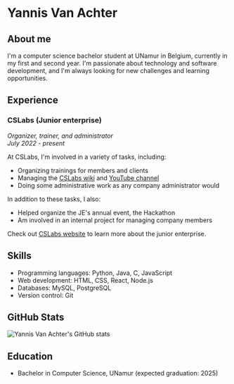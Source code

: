 # Yannis Van Achter

## About me

I'm a computer science bachelor student at UNamur in Belgium, currently in my first and second year. I'm passionate about technology and software development, and I'm always looking for new challenges and learning opportunities.

## Experience

### CSLabs (Junior enterprise)

*Organizer, trainer, and administrator*  
*July 2022 - present*

At CSLabs, I'm involved in a variety of tasks, including:

- Organizing trainings for members and clients
- Managing the [CSLabs wiki](https://jebelgium.notion.site/jebelgium/Wiki-CSLabs-92824aeffd26406ca6d3cc64e8b1c4bc) and [YouTube channel](https://www.youtube.com/@CSLabs_Namur/featured)
- Doing some administrative work as any company administrator would

In addition to these tasks, I also:

- Helped organize the JE's annual event, the Hackathon
- Am involved in an internal project for managing company members

Check out [CSLabs website](https://www.cslabs.be/) to learn more about the junior enterprise.

## Skills

- Programming languages: Python, Java, C, JavaScript
- Web development: HTML, CSS, React, Node.js
- Databases: MySQL, PostgreSQL
- Version control: Git

## GitHub Stats

![Yannis Van Achter's GitHub stats](https://github-readme-stats.vercel.app/api?username=YannisVanAchter&show_icons=true&theme=radical)

## Education

- Bachelor in Computer Science, UNamur (expected graduation: 2025)

<!--
REMIND TO MYSELF : STUDY HOW TO CREATE README.: status: ok

TITRE
# h1
## h2
... max h6

LIST unsorted
* List
  * item

IMAGE
![text afficher](liens vers l'image) // basic
// image privée ou de droit public

<p aline="center/left/right">
  <img
  aline="center/left/right" 
  src="liens vers l'image"
  width="XX%" // prend la taille   
  >
</p>

GIF
// look giphy.com
same syntax as an image

VIDEO
// look Youtube
same syntax as an image

INSERT CODE
''' LANGUAGE
CODE
'''

QUOTES
> my text

PASS A KEY SYMBOL
use '\' 

Stat of my language
use [![Top Langs](https://github-readme-stats.vercel.app/api/top-langs/?username=anuraghazra&layout=compact)](https://github.com/anuraghazra/github-readme-stats)

USEFUL LINK TO CREATE A README.md
https://docs.github.com/en
https://docs.github.com/en/get-started/writing-on-github/getting-started-with-writing-and-formatting-on-github/basic-writing-and-formatting-syntax
-->
